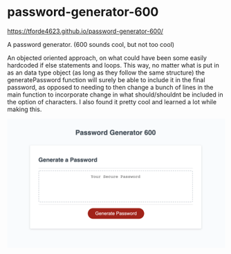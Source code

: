 # password-generator-600
https://tforde4623.github.io/password-generator-600/


A password generator. (600 sounds cool, but not too cool)


An objected oriented approach, on what could have been some easily hardcoded if else statements and loops. This way, no matter what is put in as an data type object (as long as they follow the same structure) the generatePassword function will surely be able to include it in the final password, as opposed to needing to then change a bunch of lines in the main function to incorporate change in what should/shouldnt be included in the option of characters. I also found it pretty cool and learned a lot while making this.

![screenshot of website](screenshot.png)